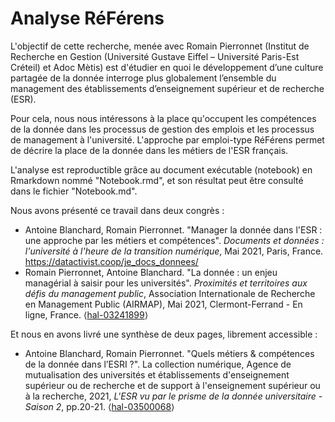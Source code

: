 # Analyse RéFérens

L'objectif de cette recherche, menée avec Romain Pierronnet (Institut de Recherche en Gestion (Université Gustave Eiffel – Université Paris-Est Créteil) et Adoc Mètis) est d'étudier en quoi le développement d’une culture partagée de la donnée interroge plus globalement l’ensemble du management des établissements d’enseignement supérieur et de recherche (ESR).

Pour cela, nous nous intéressons à la place qu'occupent les compétences de la donnée dans les processus de gestion des emplois et les processus de management à l'université. L'approche par emploi-type RéFérens permet de décrire la place de la donnée dans les métiers de l'ESR français.

L'analyse est reproductible grâce au document exécutable (notebook) en Rmarkdown nommé "Notebook.rmd", et son résultat peut être consulté dans le fichier "Notebook.md".

Nous avons présenté ce travail dans deux congrès :
* Antoine Blanchard, Romain Pierronnet. "Manager la donnée dans l'ESR : une approche par les métiers et compétences". *Documents et données : l'université à l'heure de la transition numérique*, Mai 2021, Paris, France. https://datactivist.coop/je_docs_donnees/
* Romain Pierronnet, Antoine Blanchard. "La donnée : un enjeu managérial à saisir pour les universités". *Proximités et territoires aux défis du management public*, Association Internationale de Recherche en Management Public (AIRMAP), Mai 2021, Clermont-Ferrand - En ligne, France. ⟨[hal-03241899](https://hal.archives-ouvertes.fr/hal-03241899)⟩

Et nous en avons livré une synthèse de deux pages, librement accessible :
* Antoine Blanchard, Romain Pierronnet. "Quels métiers & compétences de la donnée dans l’ESRI ?". La collection numérique, Agence de mutualisation des universités et établissements d'enseignement supérieur ou de recherche et de support à l'enseignement supérieur ou à la recherche, 2021, *L'ESR vu par le prisme de la donnée universitaire - Saison 2*, pp.20-21. ⟨[hal-03500068](https://hal.univ-lorraine.fr/hal-03500068)⟩

